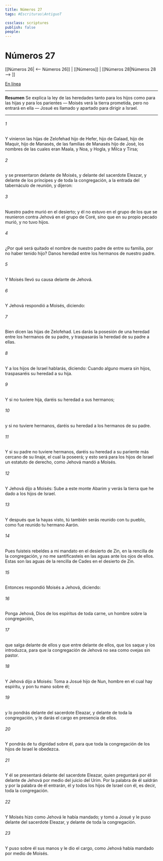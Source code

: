 ```yaml
---
title: Números 27
tags: #Escrituras\AntiguoT

cssclass: scriptures
publish: false
people:
---
```


# Números 27
[[Números 26| <-- Números 26]] | [[Números]] | [[Números 28|Números 28 --> ]]

[En línea](https://churchofjesuschrist.org/study/scriptures/ot/num/27?lang=spa)

---
__Resumen__
Se explica la ley de las heredades tanto para los hijos como para las hijas y para los parientes — Moisés verá la tierra prometida, pero no entrará en ella — Josué es llamado y apartado para dirigir a Israel.

---
###### 1 
Y vinieron las hijas de Zelofehad hijo de Hefer, hijo de Galaad, hijo de Maquir, hijo de Manasés, de las familias de Manasés hijo de José, los nombres de las cuales eran Maala, y Noa, y Hogla, y Milca y Tirsa;

###### 2 
y se presentaron delante de Moisés, y delante del sacerdote Eleazar, y delante de los príncipes y de toda la congregación, a la entrada del tabernáculo de reunión, y dijeron:

###### 3 
Nuestro padre murió en el desierto; y él no estuvo en el grupo de los que se reunieron contra Jehová en el grupo de Coré, sino que en su propio pecado murió, y no tuvo hijos.

###### 4 
¿Por qué será quitado el nombre de nuestro padre de entre su familia, por no haber tenido hijo? Danos heredad entre los hermanos de nuestro padre.

###### 5 
Y Moisés llevó su causa delante de Jehová.

###### 6 
Y Jehová respondió a Moisés, diciendo:

###### 7 
Bien dicen las hijas de Zelofehad. Les darás la posesión de una heredad entre los hermanos de su padre, y traspasarás la heredad de su padre a ellas.

###### 8 
Y a los hijos de Israel hablarás, diciendo: Cuando alguno muera sin hijos, traspasaréis su heredad a su hija.

###### 9 
Y si no tuviere hija, daréis su heredad a sus hermanos;

###### 10 
y si no tuviere hermanos, daréis su heredad a los hermanos de su padre.

###### 11 
Y si su padre no tuviere hermanos, daréis su heredad a su pariente más cercano de su linaje, el cual la poseerá; y esto será para los hijos de Israel un estatuto de derecho, como Jehová mandó a Moisés.

###### 12 
Y Jehová dijo a Moisés: Sube a este monte Abarim y verás la tierra que he dado a los hijos de Israel.

###### 13 
Y después que la hayas visto, tú también serás reunido con tu pueblo, como fue reunido tu hermano Aarón.

###### 14 
Pues fuisteis rebeldes a mi mandato en el desierto de Zin, en la rencilla de la congregación, y no me santificasteis en las aguas ante los ojos de ellos. Estas son las aguas de la rencilla de Cades en el desierto de Zin.

###### 15 
Entonces respondió Moisés a Jehová, diciendo:

###### 16 
Ponga Jehová, Dios de los espíritus de toda carne, un hombre sobre la congregación,

###### 17 
que salga delante de ellos y que entre delante de ellos, que los saque y los introduzca, para que la congregación de Jehová no sea como ovejas sin pastor.

###### 18 
Y Jehová dijo a Moisés: Toma a Josué hijo de Nun, hombre en el cual hay espíritu, y pon tu mano sobre él;

###### 19 
y lo pondrás delante del sacerdote Eleazar, y delante de toda la congregación, y le darás el cargo en presencia de ellos.

###### 20 
Y pondrás de tu dignidad sobre él, para que toda la congregación de los hijos de Israel le obedezca.

###### 21 
Y él se presentará delante del sacerdote Eleazar, quien preguntará por él delante de Jehová por medio del juicio del Urim. Por la palabra de él saldrán y por la palabra de él entrarán, él y todos los hijos de Israel con él, es decir, toda la congregación.

###### 22 
Y Moisés hizo como Jehová le había mandado; y tomó a Josué y le puso delante del sacerdote Eleazar, y delante de toda la congregación.

###### 23 
Y puso sobre él sus manos y le dio el cargo, como Jehová había mandado por medio de Moisés.

